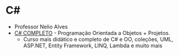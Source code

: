 # C#

- Professor Nelio Alves
- [C# COMPLETO](https://www.udemy.com/course/programacao-orientada-a-objetos-csharp/) - Programação Orientada a Objetos + Projetos.
  - Curso mais didático e completo de C# e OO, coleções, UML, ASP.NET, Entity Framework, LINQ, Lambda e muito mais
